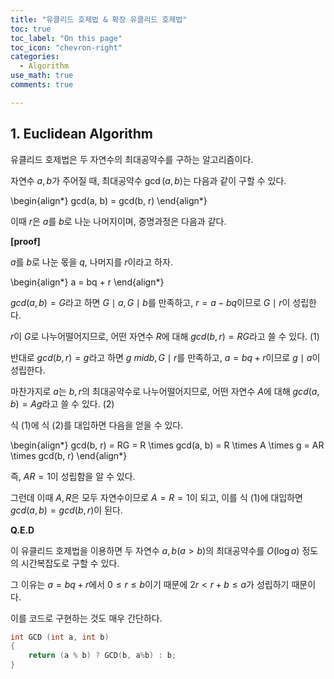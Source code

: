 ```yaml
---
title: "유클리드 호제법 & 확장 유클리드 호제법"
toc: true
toc_label: "On this page"
toc_icon: "chevron-right"
categories:
  - Algorithm
use_math: true
comments: true

---
```


## 1. Euclidean Algorithm

유클리드 호제법은 두 자연수의 최대공약수를 구하는 알고리즘이다.

자연수 $a, b$가 주어질 때, 최대공약수 $\gcd(a, b)$는 다음과 같이 구할 수 있다.

\begin{align\*}
gcd(a, b) = gcd(b, r)
\end{align\*}

이때 $r$은 $a$를 $b$로 나눈 나머지이며, 증명과정은 다음과 같다.

**[proof]**

$a$를 $b$로 나눈 몫을 $q$, 나머지를 $r$이라고 하자.

\begin{align\*}
a = bq + r
\end{align\*}

$gcd(a, b) = G$라고 하면 $G \mid a, G \mid b$를 만족하고, $r = a - bq$이므로 $G \mid r$이 성립한다.

$r$이 $G$로 나누어떨어지므로, 어떤 자연수 $R$에 대해 $gcd(b, r) = RG$라고 쓸 수 있다. (1)

반대로 $gcd(b, r) = g$라고 하면 $g \ mid b, G \mid r$를 만족하고, $a = bq + r$이므로 $g \mid a$이 성립한다.

마찬가지로 $a$는 $b, r$의 최대공약수로 나누어떨어지므로, 어떤 자연수 $A$에 대해 $gcd(a, b) = Ag$라고 쓸 수 있다. (2)

식 (1)에 식 (2)를 대입하면 다음을 얻을 수 있다.

\begin{align\*}
gcd(b, r) = RG = R \times gcd(a, b) = R \times A \times g = AR \times gcd(b, r)
\end{align\*}

즉, $AR = 1$이 성립함을 알 수 있다.

그런데 이때 $A, R$은 모두 자연수이므로 $A = R = 1$이 되고, 이를 식 (1)에 대입하면 $gcd(a, b) = gcd(b, r)$이 된다.

**Q.E.D**

이 유클리드 호제법을 이용하면 두 자연수 $a, b(a > b)$의 최대공약수를 $O(\log a)$ 정도의 시간복잡도로 구할 수 있다.

그 이유는 $a = bq + r$에서 $0 \leq r \leq b$이기 때문에 $2r < r + b \leq a$가 성립하기 때문이다.

이를 코드로 구현하는 것도 매우 간단하다.

```cpp
int GCD (int a, int b)
{
    return (a % b) ? GCD(b, a%b) : b;
}
```

